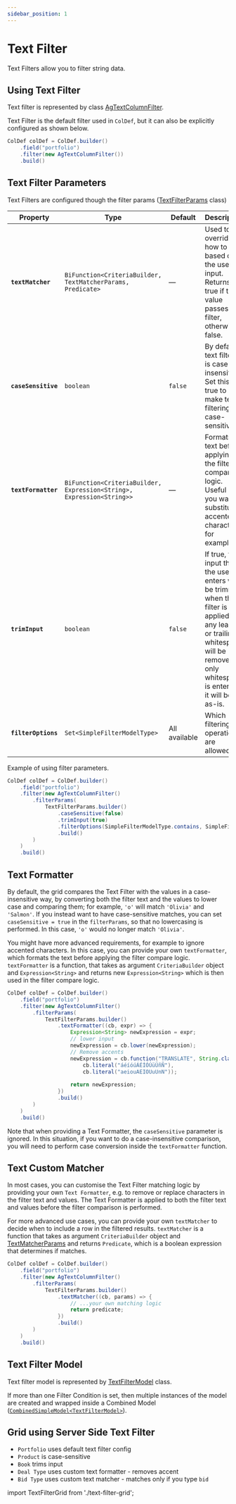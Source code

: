 ```yaml
---
sidebar_position: 1
---
```


# Text Filter
Text Filters allow you to filter string data.

## Using Text Filter
Text filter is represented by class [AgTextColumnFilter](https://github.com/smolcan/ag-grid-jpa-adapter/blob/main/src/main/java/io/github/smolcan/aggrid/jpa/adapter/filter/provided/simple/AgTextColumnFilter.java).

Text Filter is the default filter used in `ColDef`, but it can also be explicitly configured as shown below.
```java
ColDef colDef = ColDef.builder()
    .field("portfolio")
    .filter(new AgTextColumnFilter())
    .build()
```

## Text Filter Parameters
Text Filters are configured though the filter params ([TextFilterParams](https://github.com/smolcan/ag-grid-jpa-adapter/blob/main/src/main/java/io/github/smolcan/aggrid/jpa/adapter/filter/model/simple/params/TextFilterParams.java) class)

| Property                      | Type                                                                  | Default    | Description                                                                                                                                                                                      |
|-------------------------------|-----------------------------------------------------------------------|------------|--------------------------------------------------------------------------------------------------------------------------------------------------------------------------------------------------|
| **`textMatcher`** | `BiFunction<CriteriaBuilder, TextMatcherParams, Predicate>`           | —           | Used to override how to filter based on the user input. Returns true if the value passes the filter, otherwise false.                                                                            |
| **`caseSensitive`**                | `boolean`                                                             | `false`    | By default, text filtering is case-insensitive. Set this to true to make text filtering case-sensitive.                                                                                          |
| **`textFormatter`**                  | `BiFunction<CriteriaBuilder, Expression<String>, Expression<String>>` | —           | Formats the text before applying the filter compare logic. Useful if you want to substitute accented characters, for example.                                                                    |
| **`trimInput`**         | `boolean`                                                             | `false`    | If true, the input that the user enters will be trimmed when the filter is applied, so any leading or trailing whitespace will be removed. If only whitespace is entered, it will be left as-is. |
| **`filterOptions`**         | `Set<SimpleFilterModelType>`                                            | All available | Which filtering operations are allowed.                                                                                                                                                          |

Example of using filter parameters.
```java
ColDef colDef = ColDef.builder()
    .field("portfolio")
    .filter(new AgTextColumnFilter()
        .filterParams(
            TextFilterParams.builder()
                .caseSensitive(false)
                .trimInput(true)
                .filterOptions(SimpleFilterModelType.contains, SimpleFilterModelType.startsWith)
                .build()
        )
    )
    .build()
```

## Text Formatter
By default, the grid compares the Text Filter with the values in a case-insensitive way, by converting both the filter text and the values to lower case and comparing them; for example, `'o'` will match `'Olivia'` and `'Salmon'`. 
If you instead want to have case-sensitive matches, you can set `caseSensitive = true` in the `filterParams`, so that no lowercasing is performed. 
In this case, `'o'` would no longer match `'Olivia'`.

You might have more advanced requirements, for example to ignore accented characters.
In this case, you can provide your own `textFormatter`, which formats the text before applying the filter compare logic.
`textFormatter` is a function, that takes as argument `CriteriaBuilder` object and `Expression<String>` and returns new `Expression<String>` which is then used
in the filter compare logic.

```java
ColDef colDef = ColDef.builder()
    .field("portfolio")
    .filter(new AgTextColumnFilter()
        .filterParams(
            TextFilterParams.builder()
                .textFormatter((cb, expr) => {
                    Expression<String> newExpression = expr;
                    // lower input
                    newExpression = cb.lower(newExpression);
                    // Remove accents
                    newExpression = cb.function("TRANSLATE", String.class, newExpression,
                        cb.literal("áéíóúÁÉÍÓÚüÜñÑ"),
                        cb.literal("aeiouAEIOUuUnN"));
                    
                    return newExpression;
                })
                .build()
        )
    )
    .build()
```
Note that when providing a Text Formatter, the `caseSensitive` parameter is ignored. 
In this situation, if you want to do a case-insensitive comparison, you will need to perform case conversion inside the `textFormatter` function.

## Text Custom Matcher
In most cases, you can customise the Text Filter matching logic by providing your own `Text Formatter`, 
e.g. to remove or replace characters in the filter text and values. 
The Text Formatter is applied to both the filter text and values before the filter comparison is performed.

For more advanced use cases, you can provide your own `textMatcher` to decide when to include a row in the filtered results.
`textMatcher` is a function that takes as argument `CriteriaBuilder` object and [TextMatcherParams](https://github.com/smolcan/ag-grid-jpa-adapter/blob/main/src/main/java/io/github/smolcan/aggrid/jpa/adapter/filter/model/simple/params/TextMatcherParams.java) and returns `Predicate`,
which is a boolean expression that determines if matches.

```java
ColDef colDef = ColDef.builder()
    .field("portfolio")
    .filter(new AgTextColumnFilter()
        .filterParams(
            TextFilterParams.builder()
                .textMatcher((cb, params) => {
                    // ...your own matching logic
                    return predicate;
                })
                .build()
        )
    )
    .build()
```


## Text Filter Model
Text filter model is represented by [TextFilterModel](https://github.com/smolcan/ag-grid-jpa-adapter/blob/main/src/main/java/io/github/smolcan/aggrid/jpa/adapter/filter/model/simple/TextFilterModel.java) class.

If more than one Filter Condition is set, then multiple instances of the model are created and wrapped inside a Combined Model ([`CombinedSimpleModel<TextFilterModel>`](https://github.com/smolcan/ag-grid-jpa-adapter/blob/main/src/main/java/io/github/smolcan/aggrid/jpa/adapter/filter/model/simple/CombinedSimpleModel.java)).


## Grid using Server Side Text Filter

- `Portfolio` uses default text filter config
- `Product` is case-sensitive
- `Book` trims input
- `Deal Type` uses custom text formatter - removes accent
- `Bid Type` uses custom text matcher - matches only if you type `bid`

import TextFilterGrid from './text-filter-grid';

<TextFilterGrid></TextFilterGrid>
